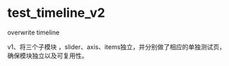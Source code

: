 # test_timeline_v2
overwrite timeline



v1、将三个子模块 ，slider、axis、items独立，并分别做了相应的单独测试页，确保模块独立以及可复用性。


